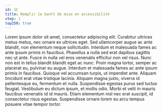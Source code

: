 ```yaml
---
id: 1C
title: Remplir le Gantt de mise en accessibilité
step: 1
top250: true
---
```


Lorem ipsum dolor sit amet, consectetur adipiscing elit. Curabitur ultrices metus metus, nec ornare ex ultrices eget. Sed ullamcorper augue ac ante blandit, non elementum neque sollicitudin. Interdum et malesuada fames ac ante ipsum primis in faucibus. Phasellus a nulla sed erat dapibus sagittis nec ut ante. Fusce in nulla vel eros venenatis efficitur non vel risus. Nunc non est in tellus blandit blandit eget ac nunc. Proin magna tortor, semper ac placerat eu, pulvinar eu augue. Interdum et malesuada fames ac ante ipsum primis in faucibus. Quisque vel accumsan turpis, ut imperdiet ante. Aliquam tincidunt erat vitae tristique lacinia. Aliquam magna justo, viverra id pellentesque eu, fermentum et nulla. Suspendisse egestas purus sed luctus feugiat. Vestibulum eu dictum ipsum, et mollis odio. Morbi et velit in mauris faucibus venenatis id id mauris. Etiam elementum nisl nec erat suscipit, id consectetur risus egestas. Suspendisse ornare lorem eu arcu tempus posuere vitae tempor tortor.
